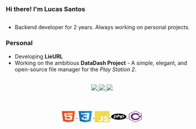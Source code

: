 ### Hi there! I'm Lucas Santos
##

- Backend developer for 2 years. Always working on personal projects.

### Personal
- Developing **LieURL**
- Working on the ambitious **DataDash Project** - A simple, elegant, and open-source file manager for the *Play Station 2*.
<br>

<div align="center">
  <a href="https://github.com/DecaiDenza">
  <img height="180em" src="https://github-readme-stats.vercel.app/api?username=DecaiDenza&theme=tokyonight&show_icons=true&hide_border=true&count_private=true"/>
  <img height="180em" src="https://github-readme-stats.vercel.app/api/top-langs/?username=DecaiDenza&theme=tokyonight&show_icons=true&hide_border=true&layout=compact"/>
  <img height="180em" src="https://github-readme-streak-stats.herokuapp.com/?user=DecaiDenza&theme=tokyonight&hide_border=true"/>
</div>

<br>
<br>

<div align="center" style="display: inline_block"><br>
  <img align="center" alt="html" height="30" width="40" src="https://raw.githubusercontent.com/devicons/devicon/master/icons/html5/html5-original.svg">
  <img align="center" alt="css" height="30" width="40" src="https://raw.githubusercontent.com/devicons/devicon/master/icons/css3/css3-original.svg">
  <img align="center" alt="js" height="30" width="40" src="https://raw.githubusercontent.com/devicons/devicon/master/icons/javascript/javascript-plain.svg">
  <img align="center" alt="php" height="30" width="40" src="https://raw.githubusercontent.com/devicons/devicon/master/icons/php/php-plain.svg">
  <img align="center" alt="csharp" height="30" width="40" src="https://raw.githubusercontent.com/devicons/devicon/master/icons/csharp/csharp-line.svg">
  
</div>
